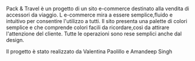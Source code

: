 Pack & Travel è un progetto di un sito e-commerce destinato alla vendita di accessori da viaggio. 
L e-commerce mira a essere semplice,fluido e intuitivo per consentire l'utilizzo a tutti. 
Il sito presenta una palette di colori semplice e che comprende colori facili da ricordare,così da attirare l'attenzione del cliente. 
Tutte le operazioni sono rese semplici anche dal design.

Il progetto è stato realizzato da Valentina Paolillo e Amandeep Singh

